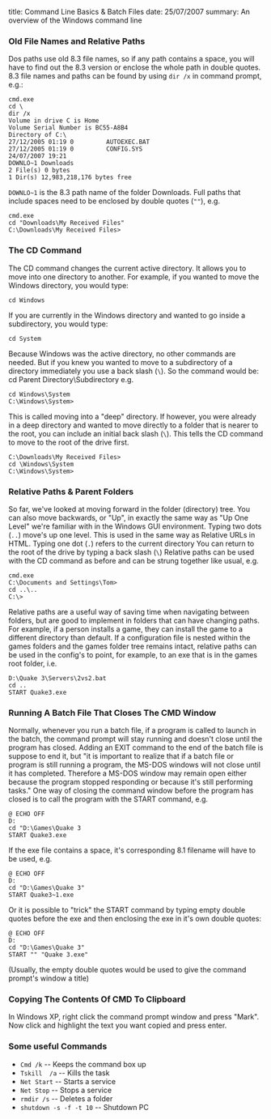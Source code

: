title: Command Line Basics & Batch Files
date: 25/07/2007
summary: An overview of the Windows command line

### Old File Names and Relative Paths

Dos paths use old 8.3 file names, so if any path contains a space, you
will have to find out the 8.3 version or enclose the whole path in
double quotes. 8.3 file names and paths can be found by using `dir /x` in
command prompt, e.g.:

    cmd.exe
    cd \
    dir /x
    Volume in drive C is Home
    Volume Serial Number is BC55-A8B4
    Directory of C:\
    27/12/2005 01:19 0         AUTOEXEC.BAT
    27/12/2005 01:19 0         CONFIG.SYS
    24/07/2007 19:21
    DOWNLO~1 Downloads
    2 File(s) 0 bytes
    1 Dir(s) 12,983,218,176 bytes free

`DOWNLO~1` is the 8.3 path name of the folder Downloads. Full paths that
include spaces need to be enclosed by double quotes (`""`), e.g.

    cmd.exe
    cd "Downloads\My Received Files"
    C:\Downloads\My Received Files>

### The CD Command

The CD command changes the current active directory. It allows you to
move into one directory to another. For example, if you wanted to move
the Windows directory, you would type:

    cd Windows

If you are currently in the Windows directory and wanted to go inside a
subdirectory, you would type:

    cd System

Because Windows was the active directory, no other commands are needed.
But if you knew you wanted to move to a subdirectory of a directory
immediately you use a back slash (`\`). So the command would be: cd
Parent Directory\Subdirectory e.g.

    cd Windows\System
    C:\Windows\System>

This is called moving into a "deep" directory. If however, you were
already in a deep directory and wanted to move directly to a folder that
is nearer to the root, you can include an initial back slash (`\`). This
tells the CD command to move to the root of the drive first.

    C:\Downloads\My Received Files>
    cd \Windows\System
    C:\Windows\System>

### Relative Paths & Parent Folders

So far, we've looked at moving forward in the folder (directory) tree.
You can also move backwards, or "Up", in exactly the same way as "Up One
Level" we're familiar with in the Windows GUI environment. Typing two
dots (`..`) move's up one level. This is used in the same way as Relative
URLs in HTML. Typing one dot (`.`) refers to the current directory You can
return to the root of the drive by typing a back slash (`\`) Relative
paths can be used with the CD command as before and can be strung
together like usual, e.g.

    cmd.exe
    C:\Documents and Settings\Tom>
    cd ..\..
    C:\>

Relative paths are a useful way of saving time when navigating between
folders, but are good to implement in folders that can have changing
paths. For example, if a person installs a game, they can install the
game to a different directory than default. If a configuration file is
nested within the games folders and the games folder tree remains
intact, relative paths can be used in the config's to point, for
example, to an exe that is in the games root folder, i.e.

    D:\Quake 3\Servers\2vs2.bat
    cd ..
    START Quake3.exe

### Running A Batch File That Closes The CMD Window

Normally, whenever you run a batch file, if a program is called to
launch in the batch, the command prompt will stay running and doesn't
close until the program has closed. Adding an EXIT command to the end of
the batch file is suppose to end it, but "it is important to realize
that if a batch file or program is still running a program, the MS-DOS
windows will not close until it has completed. Therefore a MS-DOS window
may remain open either because the program stopped responding or because
it's still performing tasks." One way of closing the command window
before the program has closed is to call the program with the START
command, e.g.

    @ ECHO OFF
    D:
    cd "D:\Games\Quake 3
    START Quake3.exe

If the exe file contains a space, it's corresponding 8.1 filename will
have to be used, e.g.

    @ ECHO OFF
    D:
    cd "D:\Games\Quake 3"
    START Quake3~1.exe

Or it is possible to "trick" the START command by typing empty double
quotes before the exe and then enclosing the exe in it's own double
quotes:

    @ ECHO OFF
    D:
    cd "D:\Games\Quake 3"
    START "" "Quake 3.exe"

(Usually, the empty double quotes would be used to give the command
prompt's window a title)

### Copying The Contents Of CMD To Clipboard

In Windows XP, right click the command prompt window and press "Mark".
Now click and highlight the text you want copied and press enter.

### Some useful Commands

* `Cmd /k` -- Keeps the command box up
* `Tskill  /a` -- Kills the task
* `Net Start` -- Starts a service
* `Net Stop` -- Stops a service
* `rmdir /s` -- Deletes a folder
* `shutdown -s -f -t 10` -- Shutdown PC

